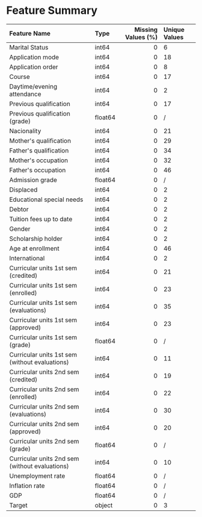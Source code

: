 # Feature Summary

| Feature Name                                   | Type    |   Missing Values (%) | Unique Values   |
|:-----------------------------------------------|:--------|---------------------:|:----------------|
| Marital Status                                 | int64   |                    0 | 6               |
| Application mode                               | int64   |                    0 | 18              |
| Application order                              | int64   |                    0 | 8               |
| Course                                         | int64   |                    0 | 17              |
| Daytime/evening attendance                     | int64   |                    0 | 2               |
| Previous qualification                         | int64   |                    0 | 17              |
| Previous qualification (grade)                 | float64 |                    0 | /               |
| Nacionality                                    | int64   |                    0 | 21              |
| Mother's qualification                         | int64   |                    0 | 29              |
| Father's qualification                         | int64   |                    0 | 34              |
| Mother's occupation                            | int64   |                    0 | 32              |
| Father's occupation                            | int64   |                    0 | 46              |
| Admission grade                                | float64 |                    0 | /               |
| Displaced                                      | int64   |                    0 | 2               |
| Educational special needs                      | int64   |                    0 | 2               |
| Debtor                                         | int64   |                    0 | 2               |
| Tuition fees up to date                        | int64   |                    0 | 2               |
| Gender                                         | int64   |                    0 | 2               |
| Scholarship holder                             | int64   |                    0 | 2               |
| Age at enrollment                              | int64   |                    0 | 46              |
| International                                  | int64   |                    0 | 2               |
| Curricular units 1st sem (credited)            | int64   |                    0 | 21              |
| Curricular units 1st sem (enrolled)            | int64   |                    0 | 23              |
| Curricular units 1st sem (evaluations)         | int64   |                    0 | 35              |
| Curricular units 1st sem (approved)            | int64   |                    0 | 23              |
| Curricular units 1st sem (grade)               | float64 |                    0 | /               |
| Curricular units 1st sem (without evaluations) | int64   |                    0 | 11              |
| Curricular units 2nd sem (credited)            | int64   |                    0 | 19              |
| Curricular units 2nd sem (enrolled)            | int64   |                    0 | 22              |
| Curricular units 2nd sem (evaluations)         | int64   |                    0 | 30              |
| Curricular units 2nd sem (approved)            | int64   |                    0 | 20              |
| Curricular units 2nd sem (grade)               | float64 |                    0 | /               |
| Curricular units 2nd sem (without evaluations) | int64   |                    0 | 10              |
| Unemployment rate                              | float64 |                    0 | /               |
| Inflation rate                                 | float64 |                    0 | /               |
| GDP                                            | float64 |                    0 | /               |
| Target                                         | object  |                    0 | 3               |
